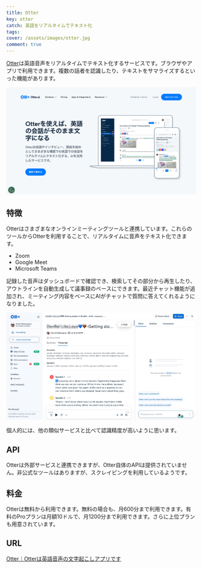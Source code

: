 ```yaml
---
title: Otter
key: otter
catch: 英語をリアルタイムでテキスト化
tags:
cover: /assets/images/otter.jpg
comment: true
---
```


[Otter](https://otter.ai/jp)は英語音声をリアルタイムでテキスト化するサービスです。ブラウザやアプリで利用できます。複数の話者を認識したり、テキストをサマライズするといった機能があります。

[![OtterのWebサイト](/assets/images/otter.jpg)](https://otter.ai/jp)

<!--more-->

## 特徴

Otterはさまざまなオンラインミーティングツールと連携しています。これらのツールからOtterを利用することで、リアルタイムに音声をテキスト化できます。

- Zoom
- Google Meet
- Microsoft Teams

記録した音声はダッシュボードで確認でき、検索してその部分から再生したり、アウトラインを自動生成して議事録のベースにできます。最近チャット機能が追加され、ミーティング内容をベースにAIがチャットで質問に答えてくれるようになりました。

![ダッシュボード](/assets/images/otter-2.jpg)

個人的には、他の類似サービスと比べて認識精度が高いように思います。

## API

Otterは外部サービスと連携できますが、Otter自体のAPIは提供されていません。非公式なツールはありますが、スクレイピングを利用しているようです。

## 料金

Otterは無料から利用できます。無料の場合も、月600分まで利用できます。有料のProプランは月額10ドルで、月1200分まで利用できます。さらに上位プランも用意されています。

## URL

[Otter｜Otterは英語音声の文字起こしアプリです](https://otter.ai/jp)
